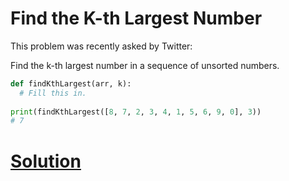 # Find the K-th Largest Number

This problem was recently asked by Twitter:

Find the k-th largest number in a sequence of unsorted numbers.

```python
def findKthLargest(arr, k):
  # Fill this in.
  
print(findKthLargest([8, 7, 2, 3, 4, 1, 5, 6, 9, 0], 3))
# 7
```

# [Solution](solution.md)
